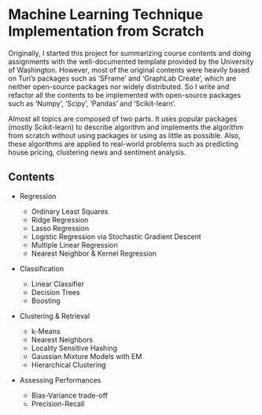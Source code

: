 # Machine Learning Technique Implementation from Scratch

Originally, I started this project for summarizing course contents and doing assignments with the well-documented template provided by the University of Washington. However, most of the original contents were heavily based on Turi’s packages such as ‘SFrame’ and ‘GraphLab Create’, which are neither open-source packages nor widely distributed. So I write and refactor all the contents to be implemented with open-source packages such as ‘Numpy’, ‘Scipy’, ‘Pandas’ and ‘Scikit-learn’.

Almost all topics are composed of two parts. It uses popular packages (mostly Scikit-learn) to describe algorithm and implements the algorithm from scratch without using packages or using as little as possible. Also, these algorithms are applied to real-world problems such as predicting house pricing, clustering news and sentiment analysis.

## Contents

* Regression
  * Ordinary Least Squares
  * Ridge Regression
  * Lasso Regression
  * Logistic Regression via Stochastic Gradient Descent
  * Multiple Linear Regression
  * Nearest Neighbor & Kernel Regression
  
* Classification
  * Linear Classifier
  * Decision Trees
  * Boosting
  
* Clustering & Retrieval
  * k-Means
  * Nearest Neighbors
  * Locality Sensitive Hashing
  * Gaussian Mixture Models with EM
  * Hierarchical Clustering

* Assessing Performances
  * Bias-Variance trade-off
  * Precision-Recall
